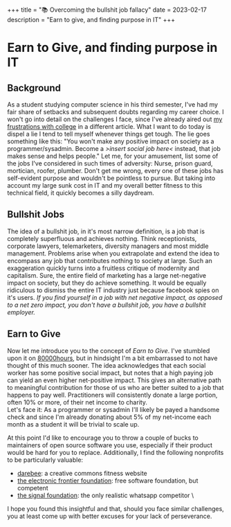+++
title = "📚 Overcoming the bullshit job fallacy"
date = 2023-02-17
description = "Earn to give, and finding purpose in IT"
+++

# Earn to Give, and finding purpose in IT

## Background

As a student studying computer science in his third semester, I've had my fair share of setbacks and subsequent doubts regarding my career choice.
I won't go into detail on the challenges I face, since I've already aired out [my frustrations with college](https://port19.xyz/frustrations-with-college/) in a different article.
What I want to do today is dispel a lie I tend to tell myself whenever things get tough.
The lie goes something like this: "You won't make any positive impact on society as a programmer/sysadmin. Become a _>insert social job here<_ instead, that job makes sense and helps people."
Let me, for your amusement, list some of the jobs I've considered in such times of adversity: Nurse, prison guard, mortician, roofer, plumber.
Don't get me wrong, every one of these jobs has self-evident purpose and wouldn't be pointless to pursue.
But taking into account my large sunk cost in IT and my overall better fitness to this technical field, it quickly becomes a silly daydream.


## Bullshit Jobs

The idea of a bullshit job, in it's most narrow definition, is a job that is completely superfluous and achieves nothing.
Think receptionists, corporate lawyers, telemarketers, diversity managers and most middle management.
Problems arise when you extrapolate and extend the idea to encompass any job that contributes nothing to society at large.
Such an exaggeration quickly turns into a fruitless critique of modernity and capitalism.
Sure, the entire field of marketing has a large net-negative impact on society, but they do achieve something.
It would be equally ridiculous to dismiss the entire IT industry just because facebook spies on it's users.
_If you find yourself in a job with net negative impact, as opposed to a net zero impact, you don't have a bullshit job, you have a bullshit employer._

## Earn to Give

Now let me introduce you to the concept of _Earn to Give_.
I've stumbled upon it on [80000hours](https://80000hours.org/career-reviews/earning-to-give-in-a-high-paying-role/), but in hindsight I'm a bit embarrassed to not have thought of this much sooner.
The idea acknowledges that each social worker has some positive social impact, but notes that a high paying job can yield an even higher net-positive impact.
This gives an alternative path to meaningful contribution for those of us who are better suited to a job that happens to pay well.
Practitioners will consistently donate a large portion, often 10% or more, of their net income to charity. \
Let's face it: As a programmer or sysadmin I'll likely be payed a handsome check and since I'm already donating about 5% of my net-income each month as a student it will be trivial to scale up.

At this point I'd like to encourage you to throw a couple of bucks to maintainers of open source software you use, especially if their product would be hard for you to replace.
Additionally, I find the following nonprofits to be particularly valuable:
- [darebee](https://darebee.com/): a creative commons fitness website
- [the electronic frontier foundation](https://www.eff.org/): free software foundation, but competent
- [the signal foundation](https://signalfoundation.org/): the only realistic whatsapp competitor \

I hope you found this insightful and that, should you face similar challenges, you at least come up with better excuses for your lack of perseverance.
